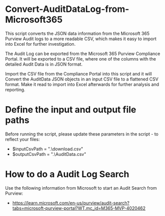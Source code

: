 # Convert-AuditDataLog-from-Microsoft365
This script converts the JSON data information from the Microsoft 365 Purview Audit logs to a more readable CSV, which makes it easy to import into Excel for further investigation.

The Audit Log can be exported from the Microsoft 365 Purview Compliance Portal. It will be exported to a CSV file, where one of the columns with the detailed Audit Data is in JSON format.

Import the CSV file from the Compliance Portal into this script and it will Convert the AuditData JSON objects in an input CSV file to a flattened CSV format.
Make it read to import into Excel afterwards for further analysis and reporting.


# Define the input and output file paths
Before running the script, please update these parameters in the script - to reflect your files:
- $inputCsvPath = ".\download.csv"
- $outputCsvPath = ".\AuditData.csv"

# How to do a Audit Log Search
Use the following information from Microsoft to start an Audit Search from Purview:
- https://learn.microsoft.com/en-us/purview/audit-search?tabs=microsoft-purview-portal?WT.mc_id=M365-MVP-4020462
